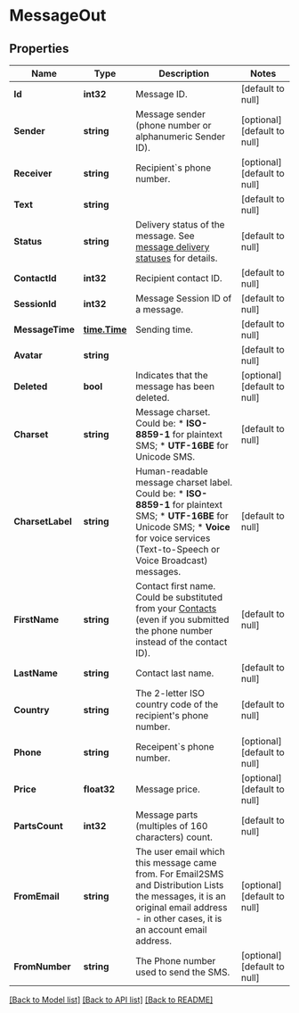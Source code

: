 # MessageOut

## Properties
Name | Type | Description | Notes
------------ | ------------- | ------------- | -------------
**Id** | **int32** | Message ID. | [default to null]
**Sender** | **string** | Message sender (phone number or alphanumeric Sender ID). | [optional] [default to null]
**Receiver** | **string** | Recipient&#x60;s phone number. | [optional] [default to null]
**Text** | **string** |  | [default to null]
**Status** | **string** | Delivery status of the message. See [message delivery statuses](https://docs.textmagic.com/#section/Delivery-status-codes) for details.  | [default to null]
**ContactId** | **int32** | Recipient contact ID. | [default to null]
**SessionId** | **int32** | Message Session ID of a message. | [default to null]
**MessageTime** | [**time.Time**](time.Time.md) | Sending time. | [default to null]
**Avatar** | **string** |  | [default to null]
**Deleted** | **bool** | Indicates that the message has been deleted. | [optional] [default to null]
**Charset** | **string** | Message charset. Could be: *   **ISO-8859-1** for plaintext SMS; *   **UTF-16BE** for Unicode SMS.  | [default to null]
**CharsetLabel** | **string** | Human-readable message charset label. Could be: *   **ISO-8859-1** for plaintext SMS; *   **UTF-16BE** for Unicode SMS; *   **Voice** for voice services (Text-to-Speech or Voice Broadcast) messages.  | [default to null]
**FirstName** | **string** | Contact first name. Could be substituted from your [Contacts](https://docs.textmagic.com/#tag/Contacts) (even if you submitted the phone number instead of the contact ID).  | [default to null]
**LastName** | **string** | Contact last name. | [default to null]
**Country** | **string** | The 2-letter ISO country code of the recipient&#39;s phone number.  | [default to null]
**Phone** | **string** | Receipent&#x60;s phone number. | [optional] [default to null]
**Price** | **float32** | Message price. | [optional] [default to null]
**PartsCount** | **int32** | Message parts (multiples of 160 characters) count. | [default to null]
**FromEmail** | **string** | The user email which this message came from. For Email2SMS and Distribution Lists the messages, it is an original email address - in other cases, it is an account email address. | [optional] [default to null]
**FromNumber** | **string** | The Phone number used to send the SMS. | [optional] [default to null]

[[Back to Model list]](../README.md#documentation-for-models) [[Back to API list]](../README.md#documentation-for-api-endpoints) [[Back to README]](../README.md)


